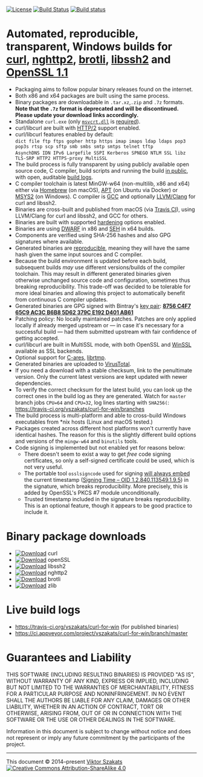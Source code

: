[![License](https://img.shields.io/badge/license-MIT-blue.svg)](LICENSE.txt)
[![Build Status](https://api.travis-ci.org/vszakats/curl-for-win.svg?branch=master)](https://travis-ci.org/vszakats/curl-for-win)
[![Build status](https://ci.appveyor.com/api/projects/status/87v0116m4re6j8di/branch/master?svg=true)](https://ci.appveyor.com/project/vszakats/curl-for-win/branch/master)

# Automated, reproducible, transparent, Windows builds for [curl](https://curl.haxx.se/), [nghttp2](https://nghttp2.org/), [brotli](https://github.com/google/brotli), [libssh2](https://libssh2.org/) and [OpenSSL 1.1](https://www.openssl.org/)

  - Packaging aims to follow popular binary releases found on the internet.
  - Both x86 and x64 packages are built using the same process.
  - Binary packages are downloadable in `.tar.xz`,`.zip` and `.7z` formats.<br>
    **Note that the `.7z` format is deprecated and will be discontinued. Please
    update your download links accordingly.**
  - Standalone `curl.exe` (only [`msvcrt.dll`](https://en.wikipedia.org/wiki/Microsoft_Windows_library_files#MSVCRT.DLL.2C_MSVCPP.DLL_and_CRTDLL.DLL) is [required](https://blogs.msdn.microsoft.com/oldnewthing/20140411-00/?p=1273)).
  - curl/libcurl are built with [HTTP/2](https://en.wikipedia.org/wiki/HTTP/2)
    support enabled.
  - curl/libcurl features enabled by default:
    <br>`dict file ftp ftps gopher http https imap imaps ldap ldaps pop3 pop3s rtsp scp sftp smb smbs smtp smtps telnet tftp`
    <br>`AsynchDNS IDN IPv6 Largefile SSPI Kerberos SPNEGO NTLM SSL libz TLS-SRP HTTP2 HTTPS-proxy MultiSSL`
  - The build process is fully transparent by using publicly available
    open source code, C compiler, build scripts and running the
    build [in public](https://travis-ci.org/vszakats/curl-for-win/branches),
    with open, auditable [build logs](#live-build-logs).
  - C compiler toolchain is latest MinGW-w64 (non-multilib, x86 and x64)
    either via [Homebrew](https://brew.sh/) (on macOS),
    [APT](https://en.wikipedia.org/wiki/APT_(Debian)) (on Ubuntu via Docker) or
    [MSYS2](https://www.msys2.org/) (on Windows).
    C compiler is [GCC](https://gcc.gnu.org/) and optionally
    [LLVM/Clang](https://clang.llvm.org/) for curl and libssh2.
  - Binaries are cross-built and published from macOS
    (via [Travis CI](https://travis-ci.org/)), using LLVM/Clang for curl and
    libssh2, and GCC for others.
  - Binaries are built with supported [hardening](https://en.wikipedia.org/wiki/Hardening_%28computing%29) options enabled.
  - Binaries are using [DWARF](https://en.wikipedia.org/wiki/DWARF) in x86 and
    [SEH](https://en.wikipedia.org/wiki/Microsoft-specific_exception_handling_mechanisms#SEH)
    in x64 builds.
  - Components are verified using SHA-256 hashes and also GPG signatures where
    available.
  - Generated binaries are [reproducible](https://reproducible-builds.org/),
    meaning they will have the same hash given the same input sources and C
    compiler.
  - Because the build environment is updated before each build, subsequent
    builds _may_ use different versions/builds of the compiler toolchain.
    This may result in different generated binaries given otherwise unchanged
    source code and configuration, sometimes thus breaking reproducibility.
    This trade-off was decided to be tolerable for more ideal binaries and
    allowing this project to automatically benefit from continuous C compiler
    updates.
  - Generated binaries are GPG signed with Bintray's [key pair](https://bintray.com/docs/usermanual/uploads/uploads_managinguploadedcontent.html#_signing_with_the_bintray_key):
    **[8756 C4F7 65C9 AC3C B6B8  5D62 379C E192 D401 AB61](https://pgp.mit.edu/pks/lookup?op=vindex&fingerprint=on&search=0x8756C4F765C9AC3CB6B85D62379CE192D401AB61)**
  - Patching policy: No locally maintained patches. Patches are only
    applied locally if already merged upstream or &mdash; in case it's
    necessary for a successful build &mdash; had them submitted upstream
    with fair confidence of getting accepted.
  - curl/libcurl are built in MultiSSL mode, with both OpenSSL and
    [WinSSL](https://en.wikipedia.org/wiki/Cryptographic_Service_Provider)
    available as SSL backends.
  - Optional support for
    [C-ares](https://c-ares.haxx.se/),
    [librtmp](https://rtmpdump.mplayerhq.hu/).
  - Generated binaries are uploaded to [VirusTotal](https://www.virustotal.com/).
  - If you need a download with a stable checksum, link to the penultimate
    version. Only the current latest versions are kept updated with newer
    dependencies.
  - To verify the correct checksum for the latest build, you can look up the
    correct ones in the build log as they are generated. Watch for `master`
    branch jobs `CPU=64` and `CPU=32`, log lines starting with `SHA256(`:
      <https://travis-ci.org/vszakats/curl-for-win/branches>
  - The build process is multi-platform and able to cross-build Windows
    executables from \*nix hosts (Linux and macOS tested.)
  - Packages created across different host platforms won't currently have
    identical hashes. The reason for this is the slightly different build
    options and versions of the `mingw-w64` and `binutils` tools.
  - Code signing is implemented but not enabled yet for reasons below:
    - There doesn't seem to exist a way to get _free_ code signing
      certificates, so only a self-signed certificate could be used, which is
      not very useful.
    - The portable tool `osslsigncode` used for signing
      [will always embed](https://sourceforge.net/p/osslsigncode/bugs/8/) the
      current timestamp
      ([Signing Time &ndash; OID 1.2.840.113549.1.9.5](https://oidref.com/1.2.840.113549.1.9.25))
      in the signature, which breaks reproducibility. More precisely, this is
      added by OpenSSL's PKCS #7 module unconditionally.
    - Trusted timestamp included in the signature breaks reproducibility. This
      is an optional feature, though it appears to be good practice to include
      it.

# Binary package downloads

  * [![Download](https://api.bintray.com/packages/vszakats/generic/curl/images/download.svg)](https://bintray.com/vszakats/generic/curl/_latestVersion) curl
  * [![Download](https://api.bintray.com/packages/vszakats/generic/openssl/images/download.svg)](https://bintray.com/vszakats/generic/openssl/_latestVersion) openSSL
  * [![Download](https://api.bintray.com/packages/vszakats/generic/libssh2/images/download.svg)](https://bintray.com/vszakats/generic/libssh2/_latestVersion) libssh2
  * [![Download](https://api.bintray.com/packages/vszakats/generic/nghttp2/images/download.svg)](https://bintray.com/vszakats/generic/nghttp2/_latestVersion) nghttp2
  * [![Download](https://api.bintray.com/packages/vszakats/generic/brotli/images/download.svg)](https://bintray.com/vszakats/generic/brotli/_latestVersion) brotli
  * [![Download](https://api.bintray.com/packages/vszakats/generic/zlib/images/download.svg)](https://bintray.com/vszakats/generic/zlib/_latestVersion) zlib

# Live build logs

  * <https://travis-ci.org/vszakats/curl-for-win>
    (for published binaries)
  * <https://ci.appveyor.com/project/vszakats/curl-for-win/branch/master>

# Guarantees and Liability

  THIS SOFTWARE (INCLUDING RESULTING BINARIES) IS PROVIDED "AS IS", WITHOUT
  WARRANTY OF ANY KIND, EXPRESS OR IMPLIED, INCLUDING BUT NOT LIMITED TO THE
  WARRANTIES OF MERCHANTABILITY, FITNESS FOR A PARTICULAR PURPOSE AND
  NONINFRINGEMENT. IN NO EVENT SHALL THE AUTHORS BE LIABLE FOR ANY CLAIM,
  DAMAGES OR OTHER LIABILITY, WHETHER IN AN ACTION OF CONTRACT, TORT OR
  OTHERWISE, ARISING FROM, OUT OF OR IN CONNECTION WITH THE SOFTWARE OR THE
  USE OR OTHER DEALINGS IN THE SOFTWARE.

  Information in this document is subject to change without notice and does
  not represent or imply any future commitment by the participants of the
  project.

---
This document &copy;&nbsp;2014&ndash;present [Viktor Szakats](https://vszakats.net/)<br>
[![Creative Commons Attribution-ShareAlike 4.0](https://mirrors.creativecommons.org/presskit/buttons/80x15/svg/by-sa.svg)](https://creativecommons.org/licenses/by-sa/4.0/)
